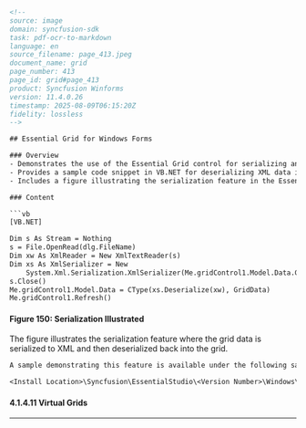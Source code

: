 ```html
<!-- 
source: image
domain: syncfusion-sdk
task: pdf-ocr-to-markdown
language: en
source_filename: page_413.jpeg
document_name: grid
page_number: 413
page_id: grid#page_413
product: Syncfusion Winforms
version: 11.4.0.26
timestamp: 2025-08-09T06:15:20Z
fidelity: lossless
-->

## Essential Grid for Windows Forms

### Overview
- Demonstrates the use of the Essential Grid control for serializing and deserializing grid data.
- Provides a sample code snippet in VB.NET for deserializing XML data into a `GridData` object.
- Includes a figure illustrating the serialization feature in the Essential Grid control.

### Content

```vb
[VB.NET]

Dim s As Stream = Nothing
s = File.OpenRead(dlg.FileName)
Dim xw As XmlReader = New XmlTextReader(s)
Dim xs As XmlSerializer = New
    System.Xml.Serialization.XmlSerializer(Me.gridControl1.Model.Data.GetType())
s.Close()
Me.gridControl1.Model.Data = CType(xs.Deserialize(xw), GridData)
Me.gridControl1.Refresh()
```

#### Figure 150: Serialization Illustrated

The figure illustrates the serialization feature where the grid data is serialized to XML and then deserialized back into the grid. 

```vb
A sample demonstrating this feature is available under the following sample installation path:

<Install Location>\Syncfusion\EssentialStudio\<Version Number>\Windows\Grid.Windows\Samples\2.0\Serialization\Serialize Grid Control Demo
```

#### 4.1.4.11 Virtual Grids

---

<!-- tags: [SfGrid, Serialization, Virtual Grids, Windows Forms, Syncfusion, 11.4.0.26] keywords: [Serialization, deserialization, XML, GridData, Essential Grid, virtual grids, Windows Forms] -->
```